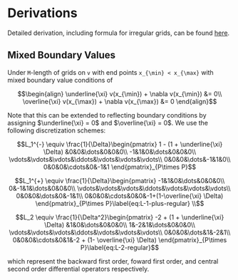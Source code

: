 Derivations
==========
Detailed derivation, including formula for irregular grids, can be found [here](../generated/discretized-differential-operator-derivation.pdf).

Mixed Boundary Values
----------
Under ``M``-length of grids on ``v`` with end points ``x_{\min} < x_{\max}`` with mixed boundary value conditions of

```math
\begin{align}
\underline{\xi} v(x_{\min}) + \nabla v(x_{\min}) &= 0\\
\overline{\xi} v(x_{\max}) + \nabla v(x_{\max}) &= 0
\end{align}
```

Note that this can be extended to reflecting boundary conditions by assigning $\underline{\xi} = 0$ and $\overline{\xi} = 0$. We use the following discretization schemes:

```math
L_1^{-} \equiv \frac{1}{\Delta}\begin{pmatrix}
1 - (1 + \underline{\xi} \Delta) &0&0&\dots&0&0&0\\
-1&1&0&\dots&0&0&0\\
\vdots&\vdots&\vdots&\ddots&\vdots&\vdots&\vdots\\
0&0&0&\dots&-1&1&0\\
0&0&0&\cdots&0&-1&1
\end{pmatrix}_{P\times P}
```

```math
L_1^{+} \equiv \frac{1}{\Delta}\begin{pmatrix}
-1&1&0&\dots&0&0&0\\
0&-1&1&\dots&0&0&0\\
\vdots&\vdots&\vdots&\ddots&\vdots&\vdots&\vdots\\
0&0&0&\dots&0&-1&1\\
0&0&0&\cdots&0&0&-1+(1-\overline{\xi} \Delta)
\end{pmatrix}_{P\times P}\label{eq:L-1-plus-regular} \\
```

```math
L_2 \equiv \frac{1}{\Delta^2}\begin{pmatrix}
-2 + (1 + \underline{\xi} \Delta) &1&0&\dots&0&0&0\\
1&-2&1&\dots&0&0&0\\
\vdots&\vdots&\vdots&\ddots&\vdots&\vdots&\vdots\\
0&0&0&\dots&1&-2&1\\
0&0&0&\cdots&0&1&-2 + (1- \overline{\xi} \Delta)
\end{pmatrix}_{P\times P}\label{eq:L-2-regular}
```

which represent the backward first order, foward first order, and central second order differential operators respectively.

